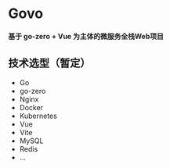 # Govo
**基于 go-zero + Vue 为主体的微服务全栈Web项目**
## 技术选型（暂定）
- Go
- go-zero
- Nginx
- Docker
- Kubernetes
- Vue
- Vite
- MySQL
- Redis
- ...

